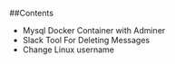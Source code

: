 ##Contents


* Mysql Docker Container with Adminer
* Slack Tool For Deleting Messages
* Change Linux username